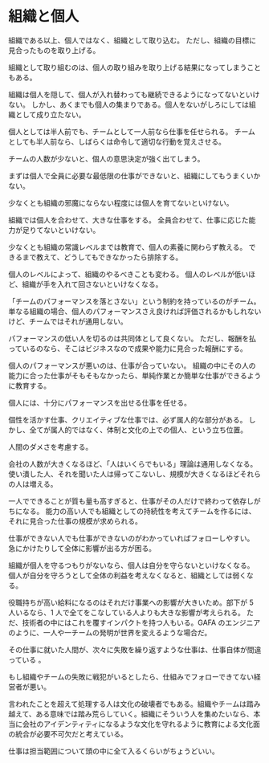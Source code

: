 # 組織と個人

組織である以上、個人ではなく、組織として取り込む。
ただし、組織の目標に見合ったものを取り上げる。

組織として取り組むのは、個人の取り組みを取り上げる結果になってしまうこともある。

組織は個人を隠して、個人が入れ替わっても継続できるようになってないといけない。
しかし、あくまでも個人の集まりである。個人をないがしろにしては組織として成り立たない。

個人としては半人前でも、チームとして一人前なら仕事を任せられる。
チームとしても半人前なら、しばらくは命令して適切な行動を覚えさせる。

チームの人数が少ないと、個人の意思決定が強く出てしまう。

まずは個人で全員に必要な最低限の仕事ができないと、組織にしてもうまくいかない。

少なくとも組織の邪魔にならない程度には個人を育てないといけない。

組織では個人を合わせて、大きな仕事をする。
全員合わせて、仕事に応じた能力が足りてないといけない。

少なくとも組織の常識レベルまでは教育で、個人の素養に関わらず教える。
できるまで教えて、どうしてもできなかったら排除する。

個人のレベルによって、組織のやるべきことも変わる。
個人のレベルが低いほど、組織が手を入れて回さないといけなくなる。

「チームのパフォーマンスを落とさない」という制約を持っているのがチーム。
単なる組織の場合、個人のパフォーマンスさえ良ければ評価されるかもしれないけど、チームではそれが通用しない。

パフォーマンスの低い人を切るのは共同体として良くない。
ただし、報酬を払っているのなら、そこはビジネスなので成果や能力に見合った報酬にする。

個人のパフォーマンスが悪いのは、仕事が合っていない。
組織の中にその人の能力に合った仕事がそもそもなかったら、単純作業とか簡単な仕事ができるように教育する。

個人には、十分にパフォーマンスを出せる仕事を任せる。

個性を活かす仕事、クリエイティブな仕事では、必ず属人的な部分がある。
しかし、全てが属人的ではなく、体制と文化の上での個人、という立ち位置。

人間のダメさを考慮する。

会社の人数が大きくなるほど、「人はいくらでもいる」理論は通用しなくなる。
使い潰した人、それを聞いた人は帰ってこないし、規模が大きくなるほどそれらの人は増える。

一人でできることが質も量も高すぎると、仕事がその人だけで終わって依存しがちになる。
能力の高い人でも組織としての持続性を考えてチームを作るには、それに見合った仕事の規模が求められる。

仕事ができない人でも仕事ができないのがわかっていればフォローしやすい。
急にかけたりして全体に影響が出る方が困る。

組織が個人を守るつもりがないなら、個人は自分を守らないといけなくなる。
個人が自分を守ろうとして全体の利益を考えなくなると、組織としては弱くなる。

役職持ちが高い給料になるのはそれだけ事業への影響が大きいため。部下が 5 人いるなら、1 人で全てをこなしている人よりも大きな影響が考えられる。
ただ、技術者の中にはこれを覆すインパクトを持つ人もいる。GAFA のエンジニアのように、一人や一チームの発明が世界を変えるような場合だ。

その仕事に就いた人間が、次々に失敗を繰り返すような仕事は、仕事自体が間違っている 。

もし組織やチームの失敗に戦犯がいるとしたら、仕組みでフォローできてない経営者が悪い。

言われたことを超えて処理する人は文化の破壊者でもある。組織やチームは踏み越えて、ある意味では踏み荒らしていく。組織にそういう人を集めたいなら、本当に会社のアイデンティティになるような文化を守れるように教育による文化面の統合が必要不可欠だと考えている。

仕事は担当範囲について頭の中に全て入るくらいがちょうどいい。
